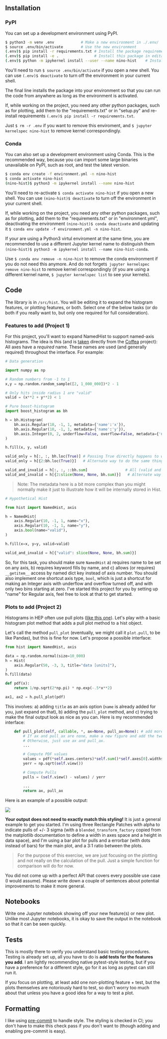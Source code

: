 ## Installation

### PyPI

You can set up a development environment using PyPI.

```bash
$ python3 -m venv .env            # Make a new environment in ./.env/
$ source .env/bin/activate        # Use the new environment
(.env)$ pip install -r requirements.txt # Install the package requirements
(.env)$ pip install -e .                # Install this package in editable mode
(.env)$ python -m ipykernel install --user --name nino-hist    # Install nino-hist jupyter kernel
```

You'll need to run `$ source .env/bin/activate` if you open a new shell. You can use `(.env)$ deactivate` to turn off the environment in your current shell.

The final line installs the package into your environment so that you can run the code from anywhere as long as the environment is activated.

If, while working on the project, you need any other python packages, such as for plotting, add them to the "requirements.txt" or in "setup.py" and re-install requirements `(.env)$ pip install -r requirements.txt`.

Just `$ rm -r .env` if you want to remove this enviroment, and `$ jupyter kernelspec nino-hist` to remove kernel correspondingly.

### Conda

You can also set up a development environment using Conda. This is the recommended way, because you can import some large binaries unavailable on PyPI, such as root, and test the latest version.

```bash
$ conda env create -f environment.yml -n nino-hist
$ conda activate nino-hist
(nino-hist)$ python3 -m ipykernel install --name nino-hist
```

You'll need to re-activate `$ conda activate nino-hist` if you open a new shell. You can use `(nino-hist)$ deactivate` to turn off the environment in your current shell.

If, while working on the project, you need any other python packages, such as for plotting, add them to the "requirements.txt" or in "environment.yml", deactivating the environment `(nino-hist)$ conda deactivate` and updating it `$ conda env update -f environment.yml -n nino-hist`.

If your are using a Python3 virtul enviroment at the same time, you are recommended to use a different Jupyter kernel name to distinguish them `(nino-hist)$ python3 -m ipykernel install --name nino-hist-conda`.

Use `$ conda env remove -n nino-hist` to remove the conda environment if you do not need this anymore. And do not forget`$ jupyter kernelspec remove nino-hist` to remove kernel correspondingly (if you are using a different kernel name, `$ jupyter kernelspec list` to see your kernels).

## Code

The library is in `/src/hist`. You will be editing it to expand the histogram features, or plotting features, or both. Select one of the below tasks (or do both if you really want to, but only one required for full consideration).

### Features to add (Project 1)

For this project, you'll want to expand NamedHist to support named-axis histograms. The idea is this (and is [taken](https://github.com/CoffeaTeam/coffea/tree/master/coffea/hist) directly from the [Coffea](https://github.com/CoffeaTeam/coffea) project): All axes have a *required* name. These names are used (and generally required) throughout the interface. For example:

```python
# Data generation

import numpy as np

# Random numbers from -1 to 1
x,y = np.random.random_sample([2, 1_000_000])*2 - 1

# Only hits inside radius 1 are "valid"
valid = (x**2 + y**2) < 1
```

```python
# Pure boost-histogram
import boost_histogram as bh

h = bh.Histogram(
    bh.axis.Regular(10, -1, 1, metadata={'name':'x'}),
    bh.axis.Regular(10, -1, 1, metadata={'name':'y'}),
    bh.axis.Integer(0, 2, underflow=False, overflow=False, metadata={'name':'valid'}),
)

h.fill(x, y, valid)

valid_only = h[:, :, bh.loc(True)] # Passing True directly happens to work here as well
valid_only = h[{2:bh.loc(True)}]   # Alternate way to do the same thing ### BROKEN in 0.6.2

valid_and_invalid = h[:, :, ::bh.sum]                 # All (valid and invalid)
valid_and_invalid = h[{2:slice(None, None, bh.sum)}]   # Alternate way to do the same thing
```

> Note: The metadata here is a bit more complex than you might normally make it just to illustrate how it will be internally stored in Hist.

```python
# Hypothetical Hist

from hist import NamedHist, axis

h = NamedHist(
    axis.Regular(10, -1, 1, name="x"),
    axis.Regular(10, -1, 1, name="y"),
    axis.bool(name="valid"),
)

h.fill(x=x, y=y, valid=valid)

valid_and_invalid = h[{"valid": slice(None, None, bh.sum)}]
```

So, for this task, you should make sure `NamedHist` a) requires name to be set on any axis, b) requires keyword fills by name, and c) allows (or requires) `__getitem__` access by named dict key instead of axis number. You should also implement one shortcut axis type, `bool`, which is just a shortcut for making an Integer axis with underflow and overflow turned off, and with only two bins starting at zero. I've started this project for you by setting up "name" for Regular axis, feel free to look at that to get started.


### Plots to add (Project 2)

Histograms in HEP often use pull plots ([like this one](https://cds.cern.ch/record/1969801/files/Figure2a.png)). Let's play with a basic histogram plot method that adds a pull plot method to a hist object.


Let's call the method `pull_plot` (eventually, we might call it `plot.pull`, to be like Pandas), but this is fine for now. Let's propose a possible interface:

```python
from hist import NamedHist, axis

data = np.random.normal(size=10_000)
h = Hist(
    axis.Regular(50, -3, 3, title="data [units]"),
)
h.fill(data)

def pdf(x):
    return 1/np.sqrt(2*np.pi) * np.exp(-.5*x**2)

ax1, ax2 = h.pull_plot(pdf)
```

This involves: a) adding `title` as an axis option (`name` is already added for you, just expand on that), b) adding the `pull_plot` method, and c) trying to make the final output look as nice as you can. Here is my recommended interface:

```python
    def pull_plot(self, callable, *, ax=None, pull_ax=None): # add more formatting options here as needed!
        # If ax and pull_ax are none, make a new figure and add the two axes with the proper ratio between them.
        # Otherwise, just use ax and pull_ax.
        ...

        # Compute PDF values
        values = pdf(*self.axes.centers)*self.sum()*self.axes[0].widths
        yerr = np.sqrt(self.view())

        # Compute Pulls
        pulls = (self.view() - values) / yerr

        ...
        return ax, pull_ax
```

Here is an example of a possible output:

![](notebooks/plotexample.png)

**Your output does not need to exactly match this styling!** It is just a
general example to get you started. I'm using three Rectangle Patches with
alpha to indicate pulls of +/- 3 sigma (with a `blended_transform_factory`
copied from the matplotlib documentation to define a width in axes space and a
height in data space), and I'm using a bar plot for pulls and a errorbar (with
dots instead of bars) for the main plot, and a 3:1 ratio between the plots.

> For the purpose of this exercise, we are just focusing on the plotting and
> not really on the calculation of the pull. Just a simple function for
> comparison will do for now.

You did not come up with a perfect API that covers every possible use case (I would assume). Please write down a couple of sentences about potential improvements to make it more general.

## Notebooks

Write one Jupyter notebook showing off your new feature(s) or new plot. Unlike most Jupyter notebooks, it is okay to save the output in the notebook so that it can be seen quickly.

## Tests

This is mostly there to verify you understand basic testing procedures. Testing is already set up, all you have to do is **add tests for the features you add**. I am lightly recommending native pytest-style testing, but if you have a preference for a different style, go for it as long as pytest can still run it.

If you focus on plotting, at least add one non-plotting feature + test, but the plots themselves are notoriously hard to test, so don't worry too much about that unless you have a good idea for a way to test a plot.

## Formatting

I like using [pre-commit](https://pre-commit.com) to handle style. The styling is checked in CI; you don't have to make this check pass if you don't want to (though adding and enabling pre-commit is easy).

